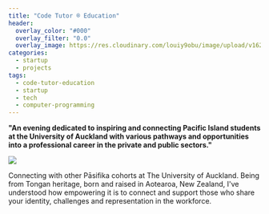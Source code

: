 ```yaml
---
title: "Code Tutor ® Education"
header:
  overlay_color: "#000"
  overlay_filter: "0.0"
  overlay_image: https://res.cloudinary.com/louiy9obu/image/upload/v1624882393/20785998_1711198989185537_6493858462513609277_o_wc5ny0.jpg
categories:
  - startup
  - projects
tags:
  - code-tutor-education
  - startup
  - tech
  - computer-programming
---
```


**"An evening dedicated to inspiring and connecting Pacific Island students at the University of Auckland with various pathways and opportunities into a professional career in the private and public sectors."**

<img src="https://scontent.fhlz1-1.fna.fbcdn.net/v/t31.18172-8/20689952_1711196635852439_1965073630211180377_o.jpg?_nc_cat=105&ccb=1-3&_nc_sid=cdbe9c&_nc_ohc=4qdouoN-7jUAX8eS7tO&_nc_ht=scontent.fhlz1-1.fna&oh=52fdfb5adc74025be3035e9b0b2c5700&oe=60DE349F
" class="img-about"/>

Connecting with other Pāsifika cohorts at The University of Auckland. Being from Tongan heritage, born and raised in Aotearoa, New Zealand, I've understood how empowering it is to connect and support those who share your identity, challenges and representation in the workforce.